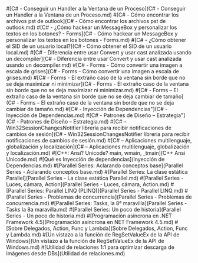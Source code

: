 ﻿#[C\# - Conseguir un Handler a la Ventana de un Proceso](C# - Conseguir un Handler a la Ventana de un Proceso.md)
#[C\# - Cómo encontrar los archivos pst de outlook](C# - Cómo encontrar los archivos pst de outlook.md)
#[C\# - ¿Cómo hackear un MessageBox y personalizar los textos en los botones? - Forms](C# - Cómo hackear un MessageBox y personalizar los textos en los botones - Forms.md)
#[C\# - ¿Cómo obtener el SID de un usuario local?](C# - Cómo obtener el SID de un usuario local.md)
#[C\# - Diferencia entre usar Convert y usar cast analizada usando un decompiler](C# - Diferencia entre usar Convert y usar cast analizada usando un decompiler.md)
#[C\# - Forms - Cómo convertir una imagen a escala de grises](C# - Forms - Cómo convertir una imagen a escala de grises.md)
#[C\# - Forms - El extraño caso de la ventana sin borde que no se deja maximizar ni minimizar](C# - Forms - El extraño caso de la ventana sin borde que no se deja maximizar ni minimizar.md)
#[C\# - Forms – El extraño caso de la ventana sin borde que no se deja cambiar de tamaño](C# - Forms – El extraño caso de la ventana sin borde que no se deja cambiar de tamaño.md)
#[C\# - Inyección de Dependencias"](C# - Inyección de Dependencias.md)
#[C\# - Patrones de Diseño – Estrategia"](C# - Patrones de Diseño – Estrategia.md)
#[C\# – Win32SessionChangesNotifier librería para recibir notificaciones de cambios de sesión](C# - Win32SessionChangesNotifier libreria para recibir notificaciones de cambios de sesión.md)
#[C\# – Aplicaciones multilenguaje, globalización y localización](C# – Aplicaciones multilenguaje, globalización y localización.md)
#[C++: Ansi? Unicode? main, wmain, _tmain](C++  Ansi Unicode.md)
#[Qué es Inyección de dependencias](Inyección de Dependencias.md)
#[Parallel Series: Aclarando conceptos base](Parallel Series - Aclarando conceptos base.md)
#[Parallel Series: La clase estática Parallel](Parallel Series - La clase estática Parallel.md)
#[Parallel Series - Luces, cámara, Action](Parallel Series - Luces, cámara, Action.md)
#[Parallel Series: Parallel LINQ (PLINQ)](Parallel Series - Parallel LINQ.md)
#[Parallel Series - Problemas de concurrencia](Parallel Series - Problemas de concurrencia.md)
#[Parallel Series: Tasks, la 8ª maravilla](Parallel Series - Tasks la 8a maravilla.md)
#[Parallel Series: Un poco de historia](Parallel Series - Un poco de historia.md)
#[Programación asíncrona en .NET Framework 4.5](Programación asíncrona en NET Framework 4.5.md)
#[Sobre Delegados, Action, Func y Lambda](Sobre Delegados, Action, Func y Lambda.md)
#[Un vistazo a la función de RegSetValueEx de la API de Windows](Un vistazo a la función de RegSetValueEx de la API de Windows.md)
#[Utilidad de relaciones 1:1 para optimizar descarga de imágenes desde DBs](Utilidad de relaciones.md)
